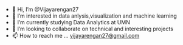 - 👋 Hi, I’m @Vijayarengan27
- 👀 I’m interested in data anlysis,visualization and machine learning
- 🌱 I’m currently studying Data Analytics at UMN
- 💞️ I’m looking to collaborate on technical and interesting projects
- 📫 How to reach me ... vijayarengan27@gmail.com

<!---
Vijayarengan27/Vijayarengan27 is a ✨ special ✨ repository because its `README.md` (this file) appears on your GitHub profile.
You can click the Preview link to take a look at your changes.
--->
